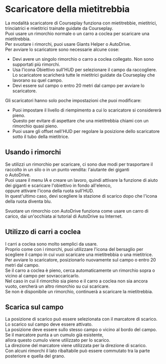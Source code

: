 # Scaricatore della mietitrebbia

  
La modalità scaricatore di Courseplay funziona con mietitrebbie, mietitrici, trinciatrici e mietitrici trainate guidate da Courseplay.  
Puoi usare un rimorchio normale o un carro a coclea per scaricare una mietitrebbia.  
Per svuotare i rimorchi, puoi usare Giants Helper o AutoDrive.  
Per avviare lo scaricatore sono necessarie alcune cose:  
- Devi avere un singolo rimorchio o carro a coclea collegato. Non sono supportati più rimorchi.  
- Usa l'icona Obiettivo sull'HUD per selezionare il campo da raccogliere. Lo scaricatore scaricherà tutte le mietitrici guidate da Courseplay che lavorano su quel campo.  
- Devi essere sul campo o entro 20 metri dal campo per avviare lo scaricatore.  
  
Gli scaricatori hanno solo poche impostazioni che puoi modificare:  
- Puoi impostare il livello di riempimento a cui lo scaricatore si considererà pieno.   
Questo per evitare di aspettare che una mietitrebbia chiami con un rimorchio quasi pieno.  
- Puoi usare gli offset nell'HUD per regolare la posizione dello scaricatore sotto il tubo della mietitrice.  
  


## Usando i rimorchi

  
Se utilizzi un rimorchio per scaricare, ci sono due modi per trasportare il raccolto in un silo o in un punto vendita: l'aiutante dei giganti  
o AutoDrive.  
Puoi usare il menu IA e creare un lavoro, quindi attivare la funzione di aiuto dei giganti e scaricare l'obiettivo in fondo all'elenco,   
oppure attivare l'icona della ruota sull'HUD.  
In quest'ultimo caso, devi scegliere la stazione di scarico dopo che l'icona della ruota diventa blu.  
  
Svuotare un rimorchio con AutoDrive funziona come usare un carro di carico, dai un'occhiata ai tutorial di AutoDrive su Internet.  


## Utilizzo di carri a coclea

  
I carri a coclea sono molto semplici da usare.  
Proprio come con i rimorchi, puoi utilizzare l'icona del bersaglio per scegliere il campo in cui vuoi scaricare una mietitrebbia o una mietitrice.  
Per avviare lo scaricatore, posizionarlo nuovamente sul campo o entro 20 metri dal campo.  
Se il carro a coclea è pieno, cerca automaticamente un rimorchio sopra o vicino al campo per sovraccaricarlo.  
Nel caso in cui il rimorchio sia pieno e il carro a coclea non sia ancora vuoto, cercherà un altro rimorchio su cui scaricare.  
Se non è disponibile un rimorchio, continuerà a scaricare la mietitrebbia.  


## Scarica sul campo

  
La posizione di scarico può essere selezionata con il marcatore di scarico.  
Lo scarico sul campo deve essere attivato.  
La posizione deve essere sullo stesso campo o vicino al bordo del campo.  
Se il marcatore punta a un cumulo già esistente,  
allora questo cumulo viene utilizzato per lo scarico.  
La direzione del marcatore viene utilizzata per la direzione di scarico.  
Con alcuni rimorchi il lato ribaltabile può essere commutato tra la parte posteriore e quella del grano.  


